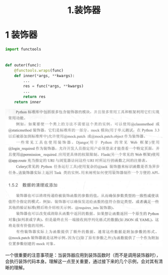 <h1 style="text-align: center;">1.装饰器</h1>

# 1 装饰器

```python
import functools


def outer(func):
    @functools.wraps(func)
    def inner(*args, **kwargs):
        ...
        res = func(*args, **kwargs)
        ...
        return res
    return inner

```

![Clip_2024-07-01_16-07-30](./assets/Clip_2024-07-01_16-07-30.png)

![Clip_2024-07-01_16-16-02](./assets/Clip_2024-07-01_16-16-02.png)

一个很重要的注意事项是：当装饰器应用到装饰函数时（而不是调用装饰器时），会执行装饰代码本身。理解这一点至关重要，通过接下来的几个示例，会对其有清晰的理解。

















































